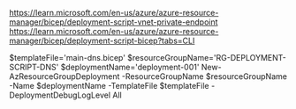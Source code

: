 https://learn.microsoft.com/en-us/azure/azure-resource-manager/bicep/deployment-script-vnet-private-endpoint
https://learn.microsoft.com/en-us/azure/azure-resource-manager/bicep/deployment-script-bicep?tabs=CLI




$templateFile='main-dns.bicep'
$resourceGroupName='RG-DEPLOYMENT-SCRIPT-DNS'
$deploymentName='deployment-001'
New-AzResourceGroupDeployment -ResourceGroupName $resourceGroupName -Name $deploymentName -TemplateFile $templateFile -DeploymentDebugLogLevel All